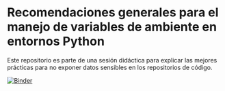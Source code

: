 # Recomendaciones generales para el manejo de variables de ambiente en entornos Python

Este repositorio es parte de una sesión didáctica para explicar las mejores prácticas para no exponer datos sensibles en los repositorios de código.

[![Binder](https://mybinder.org/badge_logo.svg)](https://mybinder.org/v2/gh/iscfgibarra/applabs-variables-ambiente-01/main?labpath=%2Fnotebooks%2Fvariables-ambiente.ipynb)